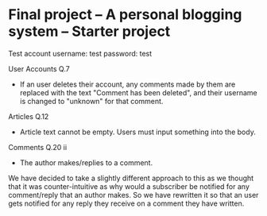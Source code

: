 Final project &ndash; A personal blogging system &ndash; Starter project
==========


Test account
username: test
password: test


User Accounts Q.7
- If an user deletes their account, any comments made by them are replaced with the text "Comment has been deleted", and their
username is changed to "unknown" for that comment.

Articles Q.12
- Article text cannot be empty. Users must input something into the body.

Comments Q.20 ii
- The author makes/replies to a comment.

We have decided to take a slightly different approach to this as we thought that it was counter-intuitive as why would a subscriber
be notified for any comment/reply that an author makes. So we have rewritten it so that an user gets notified for any reply they
receive on a comment they have written.
